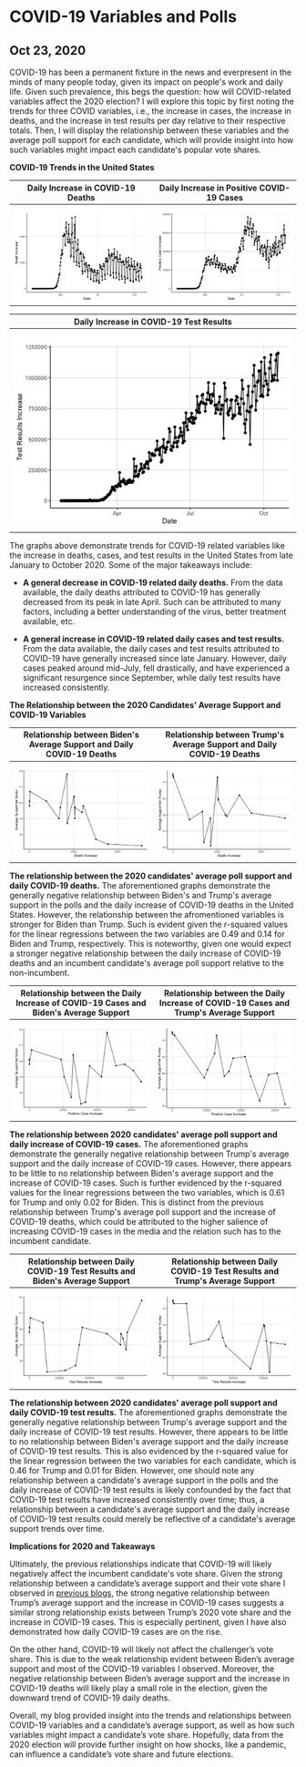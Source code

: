 # COVID-19 Variables and Polls
## Oct 23, 2020

COVID-19 has been a permanent fixture in the news and everpresent in the minds of many people today, given its impact on people's work and daily life. Given such prevalence, this begs the question: how will COVID-related variables affect the 2020 election? I will explore this topic by first noting the trends for three COVID variables, i.e., the increase in cases, the increase in deaths, and the increase in test results per day relative to their respective totals. Then, I will display the relationship between these variables and the average poll support for each candidate, which will provide insight into how such variables might impact each candidate's popular vote shares. 

**COVID-19 Trends in the United States**

Daily Increase in COVID-19 Deaths |  Daily Increase in Positive COVID-19 Cases 
:-------------------------:|:-------------------------:
![](Shocks1.png)|![](Shocks2.png)

| Daily Increase in COVID-19 Test Results |
|:-:|
| ![](Shocks3.png)  |

The graphs above demonstrate trends for COVID-19 related variables like the increase in deaths, cases, and test results in the United States from late January to October 2020. Some of the major takeaways include:

* **A general decrease in COVID-19 related daily deaths.** From the data available, the daily deaths attributed to COVID-19 has generally decreased from its peak in late April. Such can be attributed to many factors, including a better understanding of the virus, better treatment available, etc.  

* **A general increase in COVID-19 related daily cases and test results.** From the data available, the daily cases and test results attributed to COVID-19 have generally increased since late January. However, daily cases peaked around mid-July, fell drastically, and have experienced a significant resurgence since September, while daily test results have increased consistently. 

**The Relationship between the 2020 Candidates' Average Support and COVID-19 Variables**

Relationship between Biden's Average Support and Daily COVID-19 Deaths |  Relationship between Trump's Average Support and Daily COVID-19 Deaths
:-------------------------:|:-------------------------:
![](Shocks4.png)|![](Shocks5.png)

**The relationship between the 2020 candidates' average poll support and daily COVID-19 deaths.** The aforementioned graphs demonstrate the generally negative relationship between Biden's and Trump's average support in the polls and the daily increase of COVID-19 deaths in the United States. However, the relationship between the afromentioned variables is stronger for Biden than Trump. Such is evident given the r-squared values for the linear regressions between the two variables are 0.49 and 0.14 for Biden and Trump, respectively. This is noteworthy, given one would expect a stronger negative relationship between the daily increase of COVID-19 deaths and an incumbent candidate's average poll support relative to the non-incumbent. 

Relationship between the Daily Increase of COVID-19 Cases and Biden's Average Support  |  Relationship between the Daily Increase of COVID-19 Cases and Trump's Average Support 
:-------------------------:|:-------------------------:
![](Shocks6.png)|![](Shocks7.png)

**The relationship between 2020 candidates' average poll support and daily increase of COVID-19 cases.** The aforementioned graphs demonstrate the generally negative relationship between Trump's average support and the daily increase of COVID-19 cases. However, there appears to be little to no relationship between Biden's average support and the increase of COVID-19 cases. Such is further evidenced by the r-squared values for the linear regressions between the two variables, which is 0.61 for Trump and only 0.02 for Biden. This is distinct from the previous relationship between Trump's average poll support and the increase of COVID-19 deaths, which could be attributed to the higher salience of increasing COVID-19 cases in the media and the relation such has to the incumbent candidate. 

Relationship between Daily COVID-19 Test Results and Biden's Average Support  |  Relationship between Daily COVID-19 Test Results and Trump's Average Support 
:-------------------------:|:-------------------------:
![](Shocks8.png)|![](Shocks9.png)

**The relationship between 2020 candidates' average poll support and daily COVID-19 test results.** The aforementioned graphs demonstrate the generally negative relationship between Trump's average support and the daily increase of COVID-19 test results. However, there appears to be little to no relationship between Biden's average support and the daily increase of COVID-19 test results. This is also evidenced by the r-squared value for the linear regression between the two variables for each candidate, which is 0.46 for Trump and 0.01 for Biden. However, one should note any relationship between a candidate's average support in the polls and the daily increase of COVID-19 test results is likely confounded by the fact that COVID-19 test results have increased consistently over time; thus, a relationship between a candidate's average support and the daily increase of COVID-19 test results could merely be reflective of a candidate's average support trends over time.

**Implications for 2020 and Takeaways**

Ultimately, the previous relationships indicate that COVID-19 will likely negatively affect the incumbent candidate's vote share. Given the strong relationship between a candidate’s average support and their vote share I observed in [previous blogs](Third_Blog_Polls.md), the strong negative relationship between Trump’s average support and the increase in COVID-19 cases suggests a similar strong relationship exists between Trump’s 2020 vote share and the increase in COVID-19 cases. This is especially pertinent, given I have also demonstrated how daily COVID-19 cases are on the rise. 

On the other hand, COVID-19 will likely not affect the challenger’s vote share. This is due to the weak relationship evident between Biden’s average support and most of the COVID-19 variables I observed. Moreover, the negative relationship between Biden’s average support and the increase in COVID-19 deaths will likely play a small role in the election, given the downward trend of COVID-19 daily deaths. 

Overall, my blog provided insight into the trends and relationships between COVID-19 variables and a candidate’s average support, as well as how such variables might impact a candidate’s vote share. Hopefully, data from the 2020 election will provide further insight on how shocks, like a pandemic, can influence a candidate’s vote share and future elections. 




